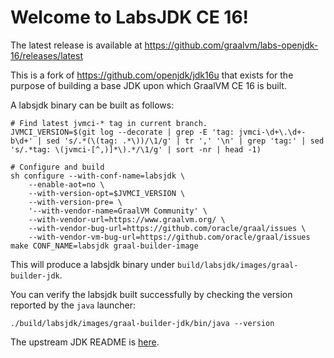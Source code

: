 # Welcome to LabsJDK CE 16!

The latest release is available at https://github.com/graalvm/labs-openjdk-16/releases/latest

This is a fork of https://github.com/openjdk/jdk16u that
exists for the purpose of building a base JDK upon which GraalVM CE 16 is built.

A labsjdk binary can be built as follows:
```
# Find latest jvmci-* tag in current branch.
JVMCI_VERSION=$(git log --decorate | grep -E 'tag: jvmci-\d+\.\d+-b\d+' | sed 's/.*(\(tag: .*\))/\1/g' | tr ',' '\n' | grep 'tag:' | sed 's/.*tag: \(jvmci-[^,)]*\).*/\1/g' | sort -nr | head -1)

# Configure and build
sh configure --with-conf-name=labsjdk \
    --enable-aot=no \
    --with-version-opt=$JVMCI_VERSION \
    --with-version-pre= \
    '--with-vendor-name=GraalVM Community' \
    --with-vendor-url=https://www.graalvm.org/ \
    --with-vendor-bug-url=https://github.com/oracle/graal/issues \
    --with-vendor-vm-bug-url=https://github.com/oracle/graal/issues
make CONF_NAME=labsjdk graal-builder-image
```
This will produce a labsjdk binary under `build/labsjdk/images/graal-builder-jdk`.

You can verify the labsjdk built successfully by checking the version reported by the `java` launcher:
```
./build/labsjdk/images/graal-builder-jdk/bin/java --version
```

The upstream JDK README is [here](https://github.com/openjdk/jdk16u/blob/master/README.md).